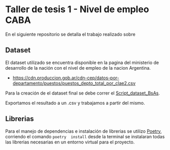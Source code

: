 # Taller de tesis 1 - Nivel de empleo CABA

En el siguiente repositorio se detalla el trabajo realizado sobre 

## Dataset
El dataset utilizado se encuentra disponible en la pagina del ministerio de desarrollo de la nación con el nivel de empleo de la nacion Argentina.

 - https://cdn.produccion.gob.ar/cdn-cep/datos-por-departamento/puestos/puestos_depto_total_por_clae2.csv
 
Para la creación de el dataset final se debe correr el [Script_dataset_BsAs](https://github.com/NNunezManzano/tt1_empleoscaba/blob/main/Script_dataset_BsAs.sql).

Exportamos el resultado a un .csv y trabajamos a partir del mismo.


## Librerias

Para el manejo de dependencias e instalación de librerias se utilizo [Poetry](https://python-poetry.org/), corriendo el comando ```poetry  install``` desde la terminal se instalaran todas las librerias necesarias en un entorno virtual para el proyecto.

